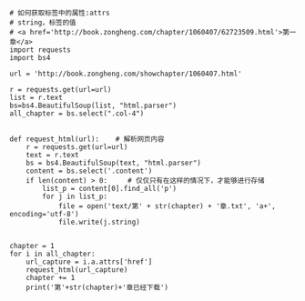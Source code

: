     # 如何获取标签中的属性:attrs
    # string，标签的值
    # <a href='http://book.zongheng.com/chapter/1060407/62723509.html'>第一章</a>
    import requests
    import bs4

    url = 'http://book.zongheng.com/showchapter/1060407.html'

    r = requests.get(url=url)
    list = r.text
    bs=bs4.BeautifulSoup(list, "html.parser")
    all_chapter = bs.select(".col-4")


    def request_html(url):    # 解析网页内容
        r = requests.get(url=url)
        text = r.text
        bs = bs4.BeautifulSoup(text, "html.parser")
        content = bs.select('.content')
        if len(content) > 0:     # 仅仅只有在这样的情况下，才能够进行存储
            list_p = content[0].find_all('p')
            for j in list_p:
                file = open('text/第' + str(chapter) + '章.txt', 'a+', encoding='utf-8')
                file.write(j.string)


    chapter = 1
    for i in all_chapter:
        url_capture = i.a.attrs['href']
        request_html(url_capture)
        chapter += 1
        print('第'+str(chapter)+'章已经下载')
